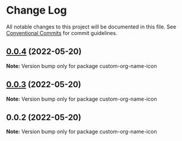 # Change Log

All notable changes to this project will be documented in this file.
See [Conventional Commits](https://conventionalcommits.org) for commit guidelines.

## [0.0.4](https://github.com/jablonnc/nx-publish-libraries/compare/custom-org-name-icon@0.0.3...custom-org-name-icon@0.0.4) (2022-05-20)

**Note:** Version bump only for package custom-org-name-icon





## [0.0.3](https://github.com/jablonnc/nx-publish-libraries/compare/custom-org-name-icon@0.0.2...custom-org-name-icon@0.0.3) (2022-05-20)

**Note:** Version bump only for package custom-org-name-icon





## 0.0.2 (2022-05-20)

**Note:** Version bump only for package custom-org-name-icon
